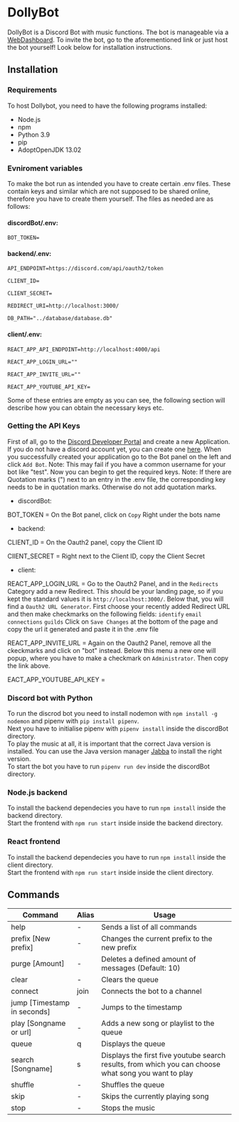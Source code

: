 # DollyBot
DollyBot is a Discord Bot with music functions. The bot is manageable via a [WebDashboard](dollybot.tk). To invite the bot, go to the aforementioned link or just host the bot yourself! Look below for installation instructions.


## Installation 
### Requirements 

To host Dollybot, you need to have the following programs installed:
- Node.js
- npm
- Python 3.9
- pip
- AdoptOpenJDK 13.02

### Evniroment variables
To make the bot run as intended you have to create certain .env files. These contain keys and similar which are not supposed to be shared online, therefore you have to create them yourself.
The files as needed are as follows:

#### discordBot/.env:

`BOT_TOKEN= `

#### backend/.env:  

`API_ENDPOINT=https://discord.com/api/oauth2/token`

`CLIENT_ID=`

`CLIENT_SECRET=`

`REDIRECT_URI=http://localhost:3000/`

`DB_PATH="../database/database.db"`


#### client/.env:

`REACT_APP_API_ENDPOINT=http://localhost:4000/api`

`REACT_APP_LOGIN_URL=""`

`REACT_APP_INVITE_URL=""`

`REACT_APP_YOUTUBE_API_KEY=`


Some of these entries are empty as you can see, the following section will describe how you can obtain the necessary keys etc.

### Getting the API Keys
First of all, go to the [Discord Developer Portal](https://discord.com/developers/applications/) and create a new Application. If you do not have a discord account yet, you can create one [here](https://discord.com/). When you successfully created your application go to the Bot panel on the left and click `Add Bot`. Note: This may fail if you have a common username for your bot like "test". Now you can begin to get the required keys.
Note: If there are Quotation marks (") next to an entry in the .env file, the corresponding key needs to be in quotation marks. Otherwise do not add quotation marks.

- discordBot:

BOT_TOKEN = On the Bot panel, click on `Copy` Right under the bots name

- backend:

CLIENT_ID = On the Oauth2 panel, copy the Client ID

ClIENT_SECRET = Right next to the Client ID, copy the Client Secret

- client:

REACT_APP_LOGIN_URL = Go to the Oauth2 Panel, and in the `Redirects` Category add a new Redirect. This should be your landing page, so if you kept the standard values it is `http://localhost:3000/`. Below that, you will find a `Oauth2 URL Generator`. First choose your recently added Redirect URL and then make checkmarks on the following fields:
`identify`
`email`
`connections`
`guilds`
Click on `Save Changes` at the bottom of the page and copy the url it generated and paste it in the .env file

REACT_APP_INVITE_URL = Again on the Oauth2 Panel, remove all the ckeckmarks and click on "bot" instead. Below this menu a new one will popup, where you have to make a checkmark on `Administrator`. Then copy the link above.

EACT_APP_YOUTUBE_API_KEY = 



### Discord bot with Python
To run the discrod bot you need to install nodemon with `npm install -g nodemon` and pipenv with `pip install pipenv`.  
Next you have to initialise pipenv with `pipenv install` inside the discordBot directory.  
To play the music at all, it is important that the correct Java version is installed. You can use the Java version manager [Jabba](https://github.com/shyiko/jabba) to install the right version.  
To start the bot you have to run `pipenv run dev` inside the discordBot directory.  


### Node.js backend  
To install the backend dependecies you have to run `npm install` inside the backend directory.  
Start the frontend with `npm run start` inside inside the backend directory.  


### React frontend  
To install the backend dependecies you have to run `npm install` inside the client directory.  
Start the frontend with `npm run start` inside inside the client directory.

## Commands
Command | Alias | Usage
------- | ----- | -----
help | - | Sends a list of all commands
prefix [New prefix] | - | Changes the current prefix to the new prefix
purge [Amount] | - | Deletes a defined amount of messages (Default: 10)
clear | - | Clears the queue
connect | join | Connects the bot to a channel
jump [Timestamp in seconds] | - | Jumps to the timestamp
play [Songname or url] | - | Adds a new song or playlist to the queue
queue | q | Displays the queue
search [Songname] | s | Displays the first five youtube search results, from which you can choose what song you want to play
shuffle | - | Shuffles the queue
skip | - | Skips the currently playing song
stop | - | Stops the music

